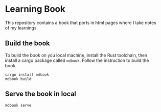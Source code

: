 # Learning Book
This repository contains a book that ports in html pages where I take notes of my learnings.

## Build the book
To build the book on you local machine, install the Rust toolchain, then install a cargo package called ```mdbook```. Follow the instruction to build the book.

``` console
cargo install mdbook
mdbook build
```
## Serve the book in local
```console
mdbook serve
```
